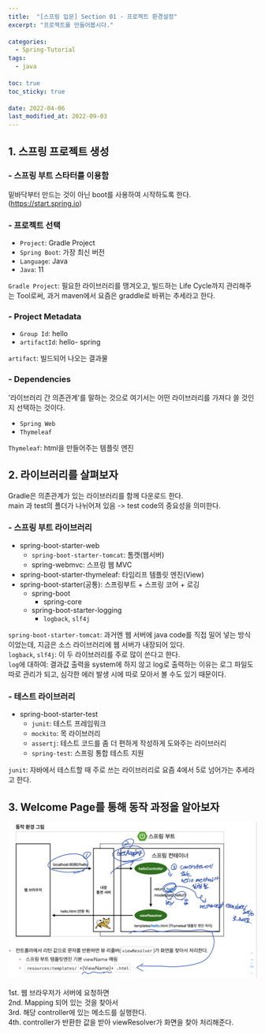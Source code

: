 ```yaml
---
title:  "[스프링 입문] Section 01 - 프로젝트 환경설정"
excerpt: "프로젝트를 만들어봅시다."

categories:
  - Spring-Tutorial
tags:
  - java

toc: true
toc_sticky: true

date: 2022-04-06
last_modified_at: 2022-09-03
---
```

## 1. 스프링 프로젝트 생성
### - 스프링 부트 스타터를 이용함
밑바닥부터 만드는 것이 아닌 boot를 사용하여 시작하도록 한다. (https://start.spring.io)

### - 프로젝트 선택
- `Project`: Gradle Project
- `Spring Boot`: 가장 최신 버전
- `Language`: Java
- `Java`: 11  

`Gradle Project`: 필요한 라이브러리를 땡겨오고, 빌드하는 Life Cycle까지 관리해주는 Tool로써, 과거 maven에서 요즘은 graddle로 바뀌는 추세라고 한다.  

### - Project Metadata
- `Group Id`: hello
- `artifactId`: hello- spring

`artifact`: 빌드되어 나오는 결과물

### - Dependencies
'라이브러리 간 의존관계'를 말하는 것으로 여기서는 어떤 라이브러리를 가져다 쓸 것인지 선택하는 것이다.
- `Spring Web`
- `Thymeleaf`

`Thymeleaf`: html을 만들어주는 템플릿 엔진

## 2. 라이브러리를 살펴보자
Gradle은 의존관계가 있는 라이브러리를 함께 다운로드 한다.  
main 과 test의 폴더가 나뉘어져 있음 -> test code의 중요성을 의미한다.
### - 스프링 부트 라이브러리
- spring-boot-starter-web
  - `spring-boot-starter-tomcat`: 톰캣(웹서버)
  - spring-webmvc: 스프링 웹 MVC
- spring-boot-starter-thymeleaf: 타임리프 템플릿 엔진(View)
- spring-boot-starter(공통): 스프링부트 + 스프링 코어 + 로깅
  - spring-boot
    - spring-core
  - spring-boot-starter-logging
    - `logback`, `slf4j`
  
`spring-boot-starter-tomcat`: 과거엔 웹 서버에 java code를 직접 밀어 넣는 방식이었는데, 지금은 소스 라이브러리에 웹 서버가 내장되어 있다.  
`logback`, `slf4j`: 이 두 라이브러리를 주로 많이 쓴다고 한다.  
`log`에 대하여: 결과값 출력을 system에 하지 않고 log로 출력하는 이유는 로그 파일도 따로 관리가 되고, 심각한 에러 발생 시에 따로 모아서 볼 수도 있기 때문이다.

### - 테스트 라이브러리
- spring-boot-starter-test
  - `junit`: 테스트 프레임워크
  - `mockito`: 목 라이브러리
  - `assertj`: 테스트 코드를 좀 더 편하게 작성하게 도와주는 라이브러리
  - `spring-test`: 스프링 통합 테스트 지원

`junit`: 자바에서 테스트할 때 주로 쓰는 라이브러리로 요즘 4에서 5로 넘어가는 추세라고 한다.

## 3. Welcome Page를 통해 동작 과정을 알아보자
![image](/assets/images/section1.png)
<br>
<br>
1st. 웹 브라우저가 서버에 요청하면  
2nd. Mapping 되어 있는 것을 찾아서  
3rd. 해당 controller에 있는 메소드를 실행한다.  
4th. controller가 반환한 값을 받아 viewResolver가 화면을 찾아 처리해준다.